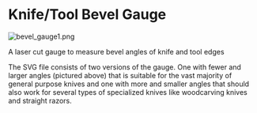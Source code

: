 Knife/Tool Bevel Gauge
======================

![bevel_gauge1.png](https://gitlab.com/tickelton/things/raw/master/bevel_gauge/bevel_gauge1.png)

A laser cut gauge to measure bevel angles of knife and tool edges

The SVG file consists of two versions of the gauge. One with fewer
and larger angles (pictured above) that is suitable for the
vast majority of general purpose knives and one with more
and smaller angles that should also work for several types
of specialized knives like woodcarving knives and straight razors.


